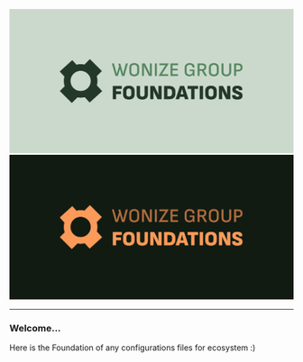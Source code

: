 ![Foundation Light Poster](./assets/foundation-light.png##gh-light-mode-only)
![Foundation Dark  Poster](./assets/foundation-dark.png##gh-dark-mode-only)

---

### Welcome...
Here is the Foundation of any configurations files for ecosystem :)
